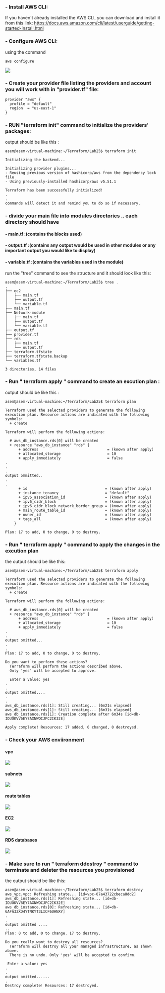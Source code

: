 ### - Install AWS CLI:
If you haven't already installed the AWS CLI, you can download and install it from this link:
https://docs.aws.amazon.com/cli/latest/userguide/getting-started-install.html

### - Configure AWS CLI:
using the command 
```
aws configure
```
<img src="https://github.com/Asem-Mohamed-321/iVolve-OJT/assets/167926594/71afcb60-f921-4f6c-98e6-a318e24ccc3b">

### - Create your provider file listing the providers and account you will work with in "provider.tf" file:
```
provider "aws" {
  profile = "default"
  region  = "us-east-1"
}
```

### - RUN "terraform init" command to initialize the providers' packages:
output should be like this :
```
asem@asem-virtual-machine:~/Terraform/Lab25$ terraform init

Initializing the backend...

Initializing provider plugins...
- Reusing previous version of hashicorp/aws from the dependency lock file
- Using previously-installed hashicorp/aws v5.51.1

Terraform has been successfully initialized!
.
.
commands will detect it and remind you to do so if necessary.

```

### - divide your main file into modules directories .. each directory should have 
#### - main.tf :(contains the blocks used)
#### - output.tf :(contains any output would be used in other modules or any important output you would like to display)
#### - variable.tf :(contains the variables used in the module)
run the "tree" command to see the structure and it should look like this:
```
asem@asem-virtual-machine:~/Terraform/Lab25$ tree .
.
├── ec2
│   ├── main.tf
│   ├── output.tf
│   └── variable.tf
├── main.tf
├── Network-module
│   ├── main.tf
│   ├── output.tf
│   └── variable.tf
├── output.tf
├── provider.tf
├── rds
│   ├── main.tf
│   └── output.tf
├── terraform.tfstate
├── terraform.tfstate.backup
└── variables.tf

3 directories, 14 files

```

### - Run " terraform apply " command to create an excution plan :
output should be like this :
```
asem@asem-virtual-machine:~/Terraform/Lab25$ terraform plan

Terraform used the selected providers to generate the following execution plan. Resource actions are indicated with the following symbols:
  + create

Terraform will perform the following actions:

  # aws_db_instance.rds[0] will be created
  + resource "aws_db_instance" "rds" {
      + address                               = (known after apply)
      + allocated_storage                     = 10
      + apply_immediately                     = false
.
.
.
output ommitted..
.
.
      + id                                   = (known after apply)
      + instance_tenancy                     = "default"
      + ipv6_association_id                  = (known after apply)
      + ipv6_cidr_block                      = (known after apply)
      + ipv6_cidr_block_network_border_group = (known after apply)
      + main_route_table_id                  = (known after apply)
      + owner_id                             = (known after apply)
      + tags_all                             = (known after apply)
    }

Plan: 17 to add, 0 to change, 0 to destroy.
```

### - Run " terraform apply " command to apply the changes in the excution plan
the output should be like this:
```
asem@asem-virtual-machine:~/Terraform/Lab25$ terraform apply

Terraform used the selected providers to generate the following execution plan. Resource actions are indicated with the following symbols:
  + create

Terraform will perform the following actions:

  # aws_db_instance.rds[0] will be created
  + resource "aws_db_instance" "rds" {
      + address                               = (known after apply)
      + allocated_storage                     = 10
      + apply_immediately                     = false
.
.
output omitted...
.
.
Plan: 17 to add, 0 to change, 0 to destroy.

Do you want to perform these actions?
  Terraform will perform the actions described above.
  Only 'yes' will be accepted to approve.

  Enter a value: yes
.
.
output omitted....
.
.
aws_db_instance.rds[1]: Still creating... [6m21s elapsed]
aws_db_instance.rds[1]: Still creating... [6m31s elapsed]
aws_db_instance.rds[1]: Creation complete after 6m34s [id=db-IDUOKVV6EY7AXNWOCJPC2IK32E]

Apply complete! Resources: 17 added, 0 changed, 0 destroyed.

```

### - Check your AWS enviironment
#### vpc
<img src="https://github.com/Asem-Mohamed-321/iVolve-OJT/assets/167926594/2ee06fd8-32ec-4661-bc3c-fb5ac70f7433">

#### subnets
<img src="https://github.com/Asem-Mohamed-321/iVolve-OJT/assets/167926594/6d8e7c7a-228b-4f26-a728-7c64be9b454d">

#### route tables
<img src="https://github.com/Asem-Mohamed-321/iVolve-OJT/assets/167926594/8f97a570-afac-4fcd-9639-a234c717dbb0">


#### EC2
<img src="https://github.com/Asem-Mohamed-321/iVolve-OJT/assets/167926594/305c4df4-031d-4fcf-ab32-6b5ce829a17e">


#### RDS databases
<img src="https://github.com/Asem-Mohamed-321/iVolve-OJT/assets/167926594/4d03f6e8-95e6-4846-9a38-301d7c67f7c4">

### - Make sure to run " terraform ddestroy " command to terminate and deleter the resources you provisioned
the output should be like this:
```
asem@asem-virtual-machine:~/Terraform/Lab25$ terraform destroy
aws_vpc.vpc: Refreshing state... [id=vpc-07a43722cbeca8dd2]
aws_db_instance.rds[1]: Refreshing state... [id=db-IDUOKVV6EY7AXNWOCJPC2IK32E]
aws_db_instance.rds[0]: Refreshing state... [id=db-GAFA3ZXD4YTNKYT3LICF6UHNXY]
.
.
output omitted ....
..
Plan: 0 to add, 0 to change, 17 to destroy.

Do you really want to destroy all resources?
  Terraform will destroy all your managed infrastructure, as shown above.
  There is no undo. Only 'yes' will be accepted to confirm.

 Enter a value: yes
.
.
output omitted......
.
Destroy complete! Resources: 17 destroyed.
```
